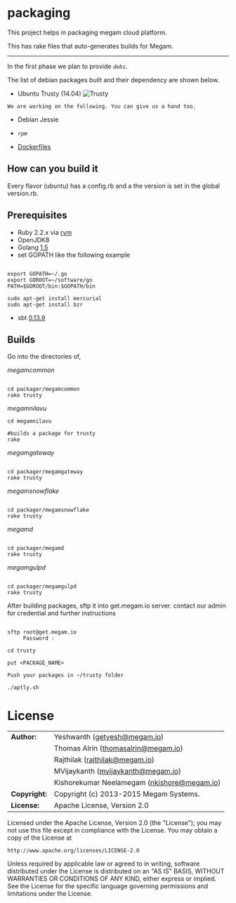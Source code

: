 packaging
=========

This project helps in packaging megam cloud platform.

This has rake files that auto-generates builds for Megam.


---
In the first phase we plan to provide _`debs`_.

The list of debian packages built and their dependency are shown below.

* Ubuntu Trusty (14.04)
![Trusty](https://github.com/megamsys/packager/blob/master/images/trusty14.04.png)

`We are working on the following. You can give us a hand too.`

* Debian Jessie

* _`rpm`_

* [Dockerfiles](https://github.com/megamsys/dockerfiles)

How can you build it
-----------------------

Every flavor (ubuntu) has a config.rb and a the version is set in the global version.rb.

Prerequisites
-----------------------

- Ruby 2.2.x via [rvm](http://devcenter.megam.io/2015/03/03/megam_install_ruby/)
- OpenJDK8
- Golang [1.5](https://golang.org/dl/)
- set GOPATH like the following example

```

export GOPATH=~/.go
export GOROOT=~/software/go
PATH=$GOROOT/bin:$GOPATH/bin

sudo apt-get install mercurial
sudo apt-get install bzr
```
- sbt [0.13.9](http://devcenter.megam.io/2015/03/16/setting-up-scala-sbt-play-akka/)


Builds
-----------------------

Go into the directories of,

*megamcommon*

```

cd packager/megamcommon
rake trusty

```


*megamnilavu*

```
cd megamnilavu

#builds a package for trusty
rake

```

*megamgateway*

```

cd packager/megamgateway
rake trusty

```

*megamsnowflake*

```

cd packager/megamsnowflake
rake trusty

```

*megamd*

```

cd packager/megamd
rake trusty

```

*megamgulpd*

```

cd packager/megamgulpd
rake trusty

```

After building packages, sftp it into get.megam.io server. contact our admin for credential and further instructions

```

sftp root@get.megam.io
     Password :

cd trusty

put <PACKAGE_NAME>

Push your packages in ~/trusty folder

./aptly.sh

```


# License

|                      |                                          |
|:---------------------|:-----------------------------------------|
| **Author:**          | Yeshwanth (<getyesh@megam.io>)
|		       	           | Thomas Alrin (<thomasalrin@megam.io>)
|                      | Rajthilak (<rajthilak@megam.io>)
|                      | MVijaykanth (<mvijaykanth@megam.io>)
|                      | Kishorekumar Neelamegam (<nkishore@megam.io>)
| **Copyright:**       | Copyright (c) 2013-2015 Megam Systems.
| **License:**         | Apache License, Version 2.0

Licensed under the Apache License, Version 2.0 (the "License");
you may not use this file except in compliance with the License.
You may obtain a copy of the License at

    http://www.apache.org/licenses/LICENSE-2.0

Unless required by applicable law or agreed to in writing, software
distributed under the License is distributed on an "AS IS" BASIS,
WITHOUT WARRANTIES OR CONDITIONS OF ANY KIND, either express or implied.
See the License for the specific language governing permissions and
limitations under the License.
